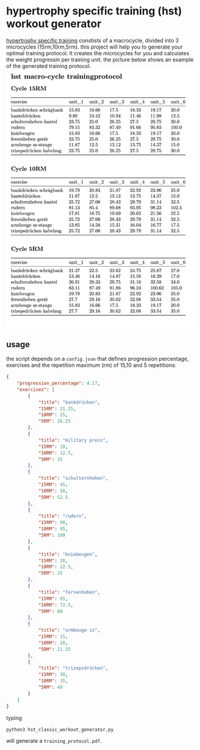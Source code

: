# hypertrophy specific training (hst) workout generator
[hypertrophy specific training](https://fitoverfat.com/hypertrophy-specific-training/) constists of a macrocycle, divided into 3 microcycles (15rm,10rm,5rm). this project will help you to generate your optimal training protocol. It creates the microcycles for you and calculates the weight progressin per training unit. the picture below shows an example of the generated training protocol.
![hst training protocol](https://github.com/phpanhey/hst_classic_workout_generator/blob/master/images/hst_training_protocol.jpg?raw=true)

## usage
the script depends on a `config.json` that defines progression percentage, exercises and the repetition maximum (rm) of 15,10 and 5 repetitions:

```json
{
    "progression_percentage": 4.17,
    "exercises": [
        {
            "title": "bankdrücken",
            "15RM": 21.25,
            "10RM": 25,
            "5RM": 26.25
        },
        {
            "title": "military press",
            "15RM": 10,
            "10RM": 12.5,
            "5RM": 15
        },
        {
            "title": "schulternheben",
            "15RM": 45,
            "10RM": 50,
            "5RM": 52.5
        },
        {
            "title": "rudern",
            "15RM": 90,
            "10RM": 95,
            "5RM": 100
        },
        {
            "title": "kniebeugen",
            "15RM": 20,
            "10RM": 22.5,
            "5RM": 25
        },
        {
            "title": "fersenheben",
            "15RM": 65,
            "10RM": 72.5,
            "5RM": 80
        },
        {
            "title": "armbeuge sz",
            "15RM": 15,
            "10RM": 20,
            "5RM": 21.25
        },
        {
            "title": "trizepsdrücken",
            "15RM": 30,
            "10RM": 35,
            "5RM": 40
        }
    ]
}
```
typing
```bash
python3 hst_classic_workout_generator.py
```
will generate a `training_protocol.pdf`.

